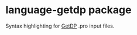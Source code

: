 # language-getdp package

Syntax highlighting for [GetDP](https://http://geuz.org/getdp) .pro input files.

<!-- ![A screenshot of your package](https://cloud.githubusercontent.com/assets/8023934/11170591/3b6e90e2-8bd9-11e5-954a-ef29918192e3.png) -->
